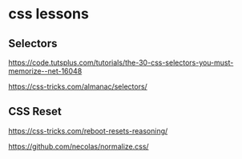 # css lessons

## Selectors

https://code.tutsplus.com/tutorials/the-30-css-selectors-you-must-memorize--net-16048

https://css-tricks.com/almanac/selectors/

## CSS Reset

https://css-tricks.com/reboot-resets-reasoning/

https://github.com/necolas/normalize.css/
